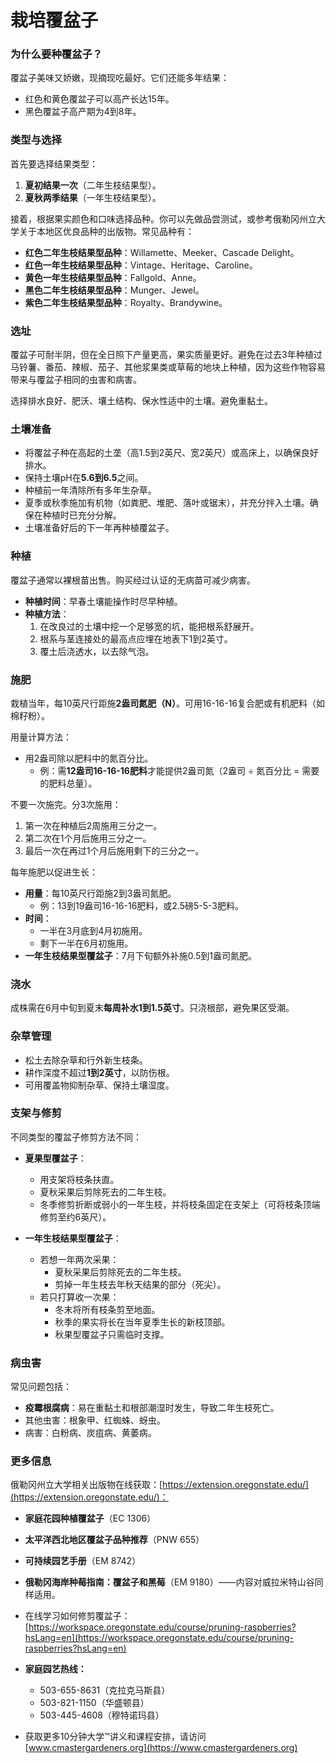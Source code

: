 # 栽培覆盆子

### 为什么要种覆盆子？
覆盆子美味又娇嫩，现摘现吃最好。它们还能多年结果：
- 红色和黄色覆盆子可以高产长达15年。
- 黑色覆盆子高产期为4到8年。

### 类型与选择
首先要选择结果类型：
1. **夏初结果一次**（二年生枝结果型）。
2. **夏秋两季结果**（一年生枝结果型）。

接着，根据果实颜色和口味选择品种。你可以先做品尝测试，或参考俄勒冈州立大学关于本地区优良品种的出版物。常见品种有：
- **红色二年生枝结果型品种**：Willamette、Meeker、Cascade Delight。
- **红色一年生枝结果型品种**：Vintage、Heritage、Caroline。
- **黄色一年生枝结果型品种**：Fallgold、Anne。
- **黑色二年生枝结果型品种**：Munger、Jewel。
- **紫色二年生枝结果型品种**：Royalty、Brandywine。

### 选址
覆盆子可耐半阴，但在全日照下产量更高，果实质量更好。避免在过去3年种植过马铃薯、番茄、辣椒、茄子、其他浆果类或草莓的地块上种植，因为这些作物容易带来与覆盆子相同的虫害和病害。

选择排水良好、肥沃、壤土结构、保水性适中的土壤。避免重黏土。

### 土壤准备
- 将覆盆子种在高起的土垄（高1.5到2英尺、宽2英尺）或高床上，以确保良好排水。
- 保持土壤pH在**5.6到6.5**之间。
- 种植前一年清除所有多年生杂草。
- 夏季或秋季施加有机物（如粪肥、堆肥、落叶或锯末），并充分拌入土壤。确保在种植时已充分分解。
- 土壤准备好后的下一年再种植覆盆子。

### 种植
覆盆子通常以裸根苗出售。购买经过认证的无病苗可减少病害。

- **种植时间**：早春土壤能操作时尽早种植。
- **种植方法**：
  1. 在改良过的土壤中挖一个足够宽的坑，能把根系舒展开。
  2. 根系与茎连接处的最高点应埋在地表下1到2英寸。
  3. 覆土后浇透水，以去除气泡。

### 施肥

栽植当年，每10英尺行距施**2盎司氮肥（N）**。可用16-16-16复合肥或有机肥料（如棉籽粉）。

用量计算方法：
- 用2盎司除以肥料中的氮百分比。
  - 例：需**12盎司16-16-16肥料**才能提供2盎司氮（2盎司 ÷ 氮百分比 = 需要的肥料总量）。

不要一次施完。分3次施用：
1. 第一次在种植后2周施用三分之一。
2. 第二次在1个月后施用三分之一。
3. 最后一次在再过1个月后施用剩下的三分之一。

每年施肥以促进生长：
- **用量**：每10英尺行距施2到3盎司氮肥。
  - 例：13到19盎司16-16-16肥料，或2.5磅5-5-3肥料。
- **时间**：
  - 一半在3月底到4月初施用。
  - 剩下一半在6月初施用。
- **一年生枝结果型覆盆子**：7月下旬额外补施0.5到1盎司氮肥。

### 浇水
成株需在6月中旬到夏末**每周补水1到1.5英寸**。只浇根部，避免果区受潮。

### 杂草管理
- 松土去除杂草和行外新生枝条。
- 耕作深度不超过**1到2英寸**，以防伤根。
- 可用覆盖物抑制杂草、保持土壤湿度。

### 支架与修剪
不同类型的覆盆子修剪方法不同：

- **夏果型覆盆子**：
  - 用支架将枝条扶直。
  - 夏秋采果后剪除死去的二年生枝。
  - 冬季修剪折断或弱小的一年生枝，并将枝条固定在支架上（可将枝条顶端修剪至约6英尺）。

- **一年生枝结果型覆盆子**：
  - 若想一年两次采果：
    - 夏秋采果后剪除死去的二年生枝。
    - 剪掉一年生枝去年秋天结果的部分（死尖）。
  - 若只打算收一次果：
    - 冬末将所有枝条剪至地面。
    - 秋季的果实将长在当年夏季生长的新枝顶部。
    - 秋果型覆盆子只需临时支撑。

### 病虫害
常见问题包括：
- **疫霉根腐病**：易在重黏土和根部潮湿时发生，导致二年生枝死亡。
- 其他虫害：根象甲、红蜘蛛、蚜虫。
- 病害：白粉病、炭疽病、黄萎病。

### 更多信息
俄勒冈州立大学相关出版物在线获取：[https://extension.oregonstate.edu/](https://extension.oregonstate.edu/)：
- **家庭花园种植覆盆子**（EC 1306）
- **太平洋西北地区覆盆子品种推荐**（PNW 655）
- **可持续园艺手册**（EM 8742）
- **俄勒冈海岸种莓指南：覆盆子和黑莓**（EM 9180）——内容对威拉米特山谷同样适用。
- 在线学习如何修剪覆盆子：[https://workspace.oregonstate.edu/course/pruning-raspberries?hsLang=en](https://workspace.oregonstate.edu/course/pruning-raspberries?hsLang=en)

- **家庭园艺热线：**
  - 503-655-8631（克拉克马斯县）
  - 503-821-1150（华盛顿县）
  - 503-445-4608（穆特诺玛县）
- 获取更多10分钟大学™讲义和课程安排，请访问 [www.cmastergardeners.org](https://www.cmastergardeners.org)
